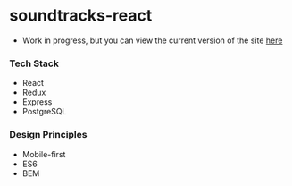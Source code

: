 # soundtracks-react
- Work in progress, but you can view the current version of the site [here](https://soundtracks.herokuapp.com/)

### Tech Stack
- React
- Redux
- Express
- PostgreSQL

### Design Principles
- Mobile-first
- ES6
- BEM

